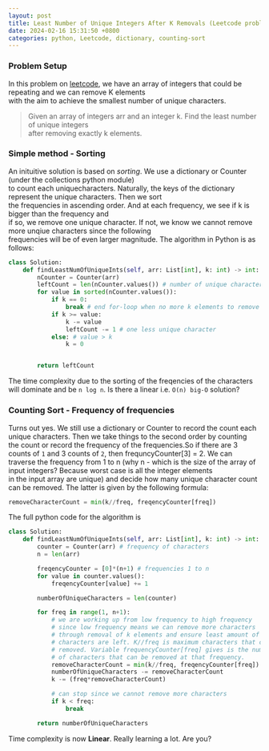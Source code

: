 ```yaml
---
layout: post
title: Least Number of Unique Integers After K Removals (Leetcode problem 1481)
date: 2024-02-16 15:31:50 +0800
categories: python, Leetcode, dictionary, counting-sort
---
```


### Problem Setup

In this problem on [leetcode], we have an array of integers that could be repeating and we can remove K elements  
with the aim to achieve the smallest number of unique characters.

>Given an array of integers arr and an integer k. Find the least number of unique integers  
after removing exactly k elements.  



### Simple method - Sorting

An inituitive solution is based on *sorting*. We use a dictionary or Counter (under the collections python module)  
to count each uniquecharacters. Naturally, the keys of the dictionary represent the unique characters. Then we sort  
the frequencies in ascending order. And at each frequency, we see if k is bigger than the frequency and  
if so, we remove one unique character. If not, we know we cannot remove more unqiue characters since the following  
frequencies will be of even larger magnitude. The algorithm in Python is as follows:

```python
class Solution:
    def findLeastNumOfUniqueInts(self, arr: List[int], k: int) -> int:
        nCounter = Counter(arr)
        leftCount = len(nCounter.values()) # number of unique characters
        for value in sorted(nCounter.values()):
            if k == 0:
                break # end for-loop when no more k elements to remove
            if k >= value:
                k -= value
                leftCount -= 1 # one less unique character
            else: # value > k
                k = 0


        return leftCount
```
The time complexity due to the sorting of the freqencies of the characters will dominate and be `n log n`. Is there a linear i.e. `O(n) big-O` solution?

### Counting Sort - Frequency of frequencies

Turns out yes. We still use a dictionary or Counter to record the count each unique characters. Then we take things to the second order by counting  
the count or record the frequency of the frequencies.So if there are 3 counts of `1` and 3 counts of `2`, then frequncyCounter[3] = 2. We can  
traverse the frequency from 1 to n (why n - which is the size of the array of input integers? Because worst case is all the integer elements  
in the input array are unique) and decide how many unique character count can be removed. The latter is given by the following formula:

```python
removeCharacterCount = min(k//freq, freqencyCounter[freq])
```

The full python code for the algorithm is

```python
class Solution:
    def findLeastNumOfUniqueInts(self, arr: List[int], k: int) -> int:
        counter = Counter(arr) # frequency of characters
        n = len(arr)

        freqencyCounter = [0]*(n+1) # frequencies 1 to n
        for value in counter.values():
            freqencyCounter[value] += 1

        numberOfUniqueCharacters = len(counter)

        for freq in range(1, n+1):
            # we are working up from low frequency to high frequency
            # since low frequency means we can remove more characters
            # through removal of k elements and ensure least amount of unique
            # characters are left. K//freq is maximum characters that can be 
            # removed. Variable frequencyCounter[freq] gives is the number 
            # of characters that can be removed at that frequency.
            removeCharacterCount = min(k//freq, freqencyCounter[freq])
            numberOfUniqueCharacters -= removeCharacterCount
            k -= (freq*removeCharacterCount)

            # can stop since we cannot remove more characters
            if k < freq:
                break

        return numberOfUniqueCharacters

```

Time complexity is now **Linear**. Really learning a lot. Are you?

[leetcode]: https://leetcode.com/problems/least-number-of-unique-integers-after-k-removals/description/
